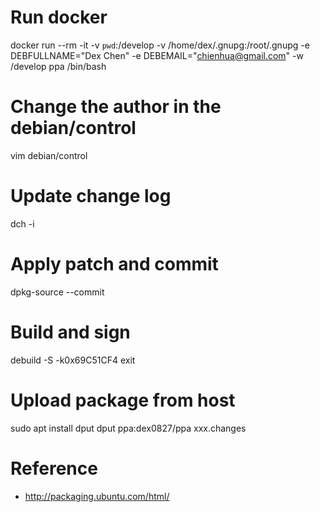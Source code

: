 # Run docker
  docker run --rm -it -v `pwd`:/develop -v /home/dex/.gnupg:/root/.gnupg -e DEBFULLNAME="Dex Chen" -e DEBEMAIL="chienhua@gmail.com" -w /develop ppa /bin/bash

# Change the author in the debian/control
  vim debian/control

# Update change log
  dch -i

# Apply patch and commit
  dpkg-source --commit

# Build and sign
  debuild -S -k0x69C51CF4 
  exit

# Upload package from host
  sudo apt install dput
  dput ppa:dex0827/ppa xxx.changes

# Reference
  * http://packaging.ubuntu.com/html/
